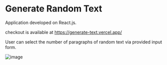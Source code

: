 # Generate Random Text

Application developed on React.js.

checkout is available at https://generate-text.vercel.app/

User can select the number of paragraphs of random text via provided input form.

![image](https://user-images.githubusercontent.com/107784718/183643139-7b5d8f6a-419c-4c71-a4f6-e6e0f95c33d0.png)
